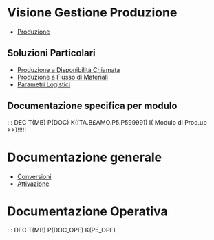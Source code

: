 # Visione Gestione Produzione
- [Produzione](Sorgenti/MB/DOC_VIS/P5_001)

## Soluzioni Particolari
- [Produzione a Disponibilità Chiamata](Sorgenti/MB/DOC_VIS/P5_002)
- [Produzione a Flusso di Materiali](Sorgenti/MB/DOC_VIS/P5_003)
- [Parametri Logistici](Sorgenti/MB/DOC_VIS/P5_004)

## Documentazione specifica per modulo
 :  : DEC T(MB) P(DOC) K([TA.B£AMO.P5.P59999]) I( Modulo di Prod.up  >>)!!!!!

# Documentazione generale
- [Conversioni](Sorgenti/MB/DOC/B£CONV)
- [Attivazione](Sorgenti/MB/DOC/P5PLUG)

# Documentazione Operativa
 :  : DEC T(MB) P(DOC_OPE) K(P5_OPE)
